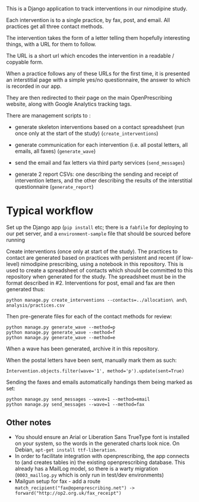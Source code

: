 This is a Django application to track interventions in our nimodipine
study.

Each intervention is to a single practice, by fax, post, and
email. All practices get all three contact methods.

The intervention takes the form of a letter telling them hopefully
interesting things, with a URL for them to follow.

The URL is a short url which encodes the intervention in a readable /
copyable form.

When a practice follows any of these URLs for the first time, it is presented
an interstitial page with a simple yes/no questionnaire, the answer to
which is recorded in our app.

They are then redirected to their page on the main OpenPrescribing
website, along with Google Analytics tracking tags.

There are management scripts to :

* generate skeleton interventions based on a contact spreadsheet
  (run once only at the start of the study) (`create_interventions`)

* generate communication for each intervention (i.e. all postal
  letters, all emails, all faxes) (`generate_wave`)

* send the email and fax letters via third party services
  (`send_messages`)

* generate 2 report CSVs: one describing the sending and receipt of
  intervention letters, and the other describing the results of the
  interstitial questionnaire (`generate_report`)

# Typical workflow

Set up the Django app (`pip install` etc; there is a `fabfile` for
deploying to our pet server, and a `environment-sample` file that
should be sourced before running

Create interventions (once only at start of the study). The practices to
contact are generated based on practices with persistent and recent
(if low-level) nimodipine prescribing, using a notebook in this
repository.  This is used to create a spreadsheet of contacts which
should be committed to this repository when generated for the study.
The spreadsheet must be in the format described in #2.  Interventions
for post, email and fax are then generated thus:

    python manage.py create_interventions --contacts=../allocation\ and\ analysis/practices.csv

Then pre-generate files for each of the contact methods for review:

    python manage.py generate_wave --method=p
    python manage.py generate_wave --method=f
    python manage.py generate_wave --method=e

When a wave has been generated, archive it in this repository.

When the postal letters have been sent, manually mark them as such:

    Intervention.objects.filter(wave='1', method='p').update(sent=True)

Sending the faxes and emails automatically handings them being marked as set:

    python manage.py send_messages --wave=1 --method=email
    python manage.py send_messages --wave=1 --method=fax


## Other notes
* You should ensure an Arial or Liberation Sans TrueType font is installed on your system, so the words in the generated charts look nice. On Debian, `apt-get install ttf-liberation`.
* In order to facilitate integration with openprescribing, the app connects to (and creates tables in) the existing openprescribing database. This already has a MailLog model, so there is a warty migration (`0003_maillog.py` which is only run in test/dev environments)
* Mailgun setup for fax - add a route `match_recipient("fax@openprescribing.net") -> forward("http://op2.org.uk/fax_receipt")`
